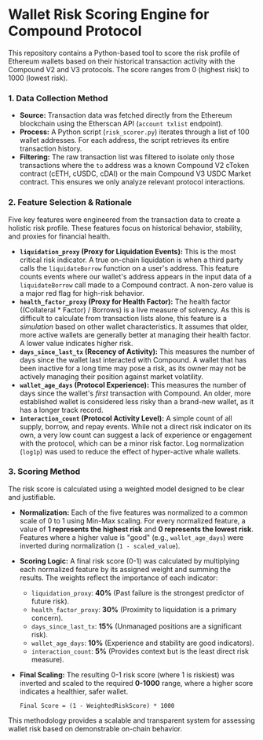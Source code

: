 # Wallet Risk Scoring Engine for Compound Protocol

This repository contains a Python-based tool to score the risk profile of Ethereum wallets based on their historical transaction activity with the Compound V2 and V3 protocols. The score ranges from 0 (highest risk) to 1000 (lowest risk).

### 1. Data Collection Method


- **Source:** Transaction data was fetched directly from the Ethereum blockchain using the Etherscan API (`account txlist` endpoint).
- **Process:** A Python script (`risk_scorer.py`) iterates through a list of 100 wallet addresses. For each address, the script retrieves its entire transaction history.
- **Filtering:** The raw transaction list was filtered to isolate only those transactions where the `to` address was a known Compound V2 cToken contract (cETH, cUSDC, cDAI) or the main Compound V3 USDC Market contract. This ensures we only analyze relevant protocol interactions.

### 2. Feature Selection & Rationale

Five key features were engineered from the transaction data to create a holistic risk profile. These features focus on historical behavior, stability, and proxies for financial health.

- **`liquidation_proxy` (Proxy for Liquidation Events):** This is the most critical risk indicator. A true on-chain liquidation is when a third party calls the `liquidateBorrow` function on a user's address. This feature counts events where our wallet's address appears in the input data of a `liquidateBorrow` call made to a Compound contract. A non-zero value is a major red flag for high-risk behavior.
- **`health_factor_proxy` (Proxy for Health Factor):** The health factor ((Collateral * Factor) / Borrows) is a live measure of solvency. As this is difficult to calculate from transaction lists alone, this feature is a *simulation* based on other wallet characteristics. It assumes that older, more active wallets are generally better at managing their health factor. A lower value indicates higher risk.
- **`days_since_last_tx` (Recency of Activity):** This measures the number of days since the wallet last interacted with Compound. A wallet that has been inactive for a long time may pose a risk, as its owner may not be actively managing their position against market volatility.
- **`wallet_age_days` (Protocol Experience):** This measures the number of days since the wallet's *first* transaction with Compound. An older, more established wallet is considered less risky than a brand-new wallet, as it has a longer track record.
- **`interaction_count` (Protocol Activity Level):** A simple count of all supply, borrow, and repay events. While not a direct risk indicator on its own, a very low count can suggest a lack of experience or engagement with the protocol, which can be a minor risk factor. Log normalization (`log1p`) was used to reduce the effect of hyper-active whale wallets.

### 3. Scoring Method

The risk score is calculated using a weighted model designed to be clear and justifiable.

- **Normalization:** Each of the five features was normalized to a common scale of 0 to 1 using Min-Max scaling. For every normalized feature, a value of **1 represents the highest risk** and **0 represents the lowest risk**. Features where a higher value is "good" (e.g., `wallet_age_days`) were inverted during normalization (`1 - scaled_value`).

- **Scoring Logic:** A final risk score (0-1) was calculated by multiplying each normalized feature by its assigned weight and summing the results. The weights reflect the importance of each indicator:
    - `liquidation_proxy`: **40%** (Past failure is the strongest predictor of future risk).
    - `health_factor_proxy`: **30%** (Proximity to liquidation is a primary concern).
    - `days_since_last_tx`: **15%** (Unmanaged positions are a significant risk).
    - `wallet_age_days`: **10%** (Experience and stability are good indicators).
    - `interaction_count`: **5%** (Provides context but is the least direct risk measure).

- **Final Scaling:** The resulting 0-1 risk score (where 1 is riskiest) was inverted and scaled to the required **0-1000** range, where a higher score indicates a healthier, safer wallet.

  
  `Final Score = (1 - WeightedRiskScore) * 1000`

This methodology provides a scalable and transparent system for assessing wallet risk based on demonstrable on-chain behavior.

